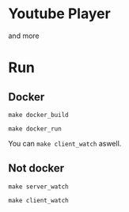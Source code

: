 # Youtube Player

and more

# Run

## Docker 

`make docker_build`

`make docker_run`

You can `make client_watch` aswell.


## Not docker

`make server_watch`

`make client_watch`
